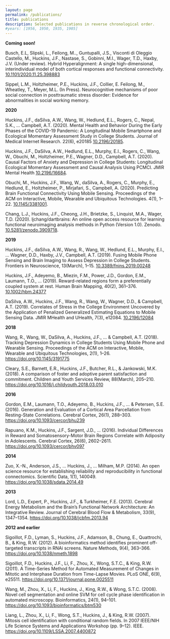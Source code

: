 ```yaml
---
layout: page
permalink: /publications/
title: publications
description: Selected publications in reverse chronological order.
#years: [1956, 1950, 1935, 1905]
---
```

<strong>Coming soon!</strong>

Busch, E.L, Slipski, L., Feilong, M.., Guntupalli, J.S., Visconti di Oleggio Castello, M., Huckins, J.F., Nastase, S., Gobinni, M.I., Wager, T.D., Haxby, J.V. (Under review). Hybrid Hyperalignment: A single high-dimensional, interindividual model of both cortical responses and functional connectivity. [10.1101/2020.11.25.398883](https://doi.org/10.1101/2020.11.25.398883)

Sippel, L.M., Holtzheimer, P.E., Huckins, J.F., Collier, E. Feilong, M., Wheatley, T., Meyer, M.L. (In Press). Neurocognitive mechanisms of poor social connection in posttraumatic stress disorder: Evidence for abnormalities in social working memory.

<strong>2020</strong>

Huckins, J.F., daSilva, A.W., Wang, W., Hedlund, E.L., Rogers, C., Nepal, S.K., … Campbell, A.T. (2020). Mental Health and Behavior During the Early Phases of the COVID-19 Pandemic: A Longitudinal Mobile Smartphone and Ecological Momentary Assessment Study in College Students. Journal of Medical Internet Research. 22(6), e20185 [10.2196/20185](https://doi.org/10.2196/20185).

Huckins, J.F., DaSilva, A.W., Hedlund, E.L., Murphy, E.I., Rogers, C., Wang, W., Obuchi, M., Holtzheimer, P.E., Wagner, D.D., Campbell, A.T. (2020). Causal Factors of Anxiety and Depression in College Students: Longitudinal Ecological Momentary Assessment and Causal Analysis Using PCMCI. JMIR Mental Health [10.2196/16684](https://doi.org/10.2196/16684).

Obuchi, M., Huckins, J.F., Wang, W., daSilva, A., Rogers, C., Murphy, E., Hedlund, E., Holtzheimer, P., Mirjafari, S., Campbell, A. (2020). Predicting Brain Functional Connectivity Using Mobile Sensing. Proceedings of the ACM on Interactive, Mobile, Wearable and Ubiquitous Technologies. 4(1), 1–22. [10.1145/3381001](https://doi.org/10.1145/3381001).

Chang, L.J., Huckins, J.F., Cheong, J.H., Brietzke, S., Linquist, M.A., Wager, T.D. (2020). ljchang/dartbrains: An online open access resource for learning functional neuroimaging analysis methods in Python (Version 1.0). Zenodo. [10.5281/zenodo.3909718](https://doi.org/10.5281/zenodo.3909718).

<strong>2019</strong>

Huckins, J.F., daSilva, A.W., Wang, R., Wang, W., Hedlund, E.L., Murphy, E.I., … Wagner, D.D., Haxby, J.V., Campbell, A.T. (2019). Fusing Mobile Phone Sensing and Brain Imaging to Assess Depression in College Students. Frontiers in Neuroscience, 13(March), 1–15. [10.3389/fnins.2019.00248](https://doi.org/10.3389/fnins.2019.00248)

Huckins, J.F., Adeyemo, B., Miezin, F.M., Power, J.D., Gordon, E.M., Laumann, T.O., … (2019). Reward-related regions form a preferentially coupled system at rest. Human Brain Mapping, 40(2), 361–376. [10.1002/hbm.24377](https://doi.org/10.1002/hbm.24377)

DaSilva, A.W., Huckins, J.F., Wang, R., Wang, W., Wagner, D.D., & Campbell, A.T. (2019). Correlates of Stress in the College Environment Uncovered by the Application of Penalized Generalized Estimating Equations to Mobile Sensing Data. JMIR MHealth and UHealth, 7(3), e12084. [10.2196/12084](https://doi.org/10.2196/12084)

<strong>2018</strong>

Wang, R., Wang, W., DaSilva, A., Huckins, J.F., ... & Campbell, A.T. (2018). Tracking Depression Dynamics in College Students Using Mobile Phone and Wearable Sensing. Proceedings of the ACM on Interactive, Mobile, Wearable and Ubiquitous Technologies, 2(1), 1–26. https://doi.org/10.1145/3191775

Cleary, S.E., Barnett, E.R., Huckins, J.F., Butcher, R.L., & Jankowski, M.K. (2018). A comparison of foster and adoptive parent satisfaction and commitment. Children and Youth Services Review, 88(March), 205–210. https://doi.org/10.1016/j.childyouth.2018.03.010

<strong>2016</strong>

Gordon, E.M., Laumann, T.O., Adeyemo, B., Huckins, J.F., ... & Petersen, S.E. (2016). Generation and Evaluation of a Cortical Area Parcellation from Resting-State Correlations. Cerebral Cortex, 26(1), 288–303. https://doi.org/10.1093/cercor/bhu239

Rapuano, K.M., Huckins, J.F., Sargent, J.D., ... (2016). Individual Differences in Reward and Somatosensory-Motor Brain Regions Correlate with Adiposity in Adolescents. Cerebral Cortex, 26(6), 2602–2611. https://doi.org/10.1093/cercor/bhv097

<strong>2014</strong>

Zuo, X.-N., Anderson, J.S., ... Huckins, J., … Milham, M.P. (2014). An open science resource for establishing reliability and reproducibility in functional connectomics. Scientific Data, 1(1), 140049. https://doi.org/10.1038/sdata.2014.49

<strong>2013</strong>

Lord, L.D., Expert, P., Huckins, J.F., & Turkheimer, F.E. (2013). Cerebral Energy Metabolism and the Brain’s Functional Network Architecture: An Integrative Review. Journal of Cerebral Blood Flow & Metabolism, 33(9), 1347–1354. https://doi.org/10.1038/jcbfm.2013.94

<strong>2012 and earlier</strong>

Sigoillot, F.D., Lyman, S., Huckins, J.F., Adamson, B., Chung, E., Quattrochi, B., & King, R.W. (2012). A bioinformatics method identifies prominent off-targeted transcripts in RNAi screens. Nature Methods, 9(4), 363–366. https://doi.org/10.1038/nmeth.1898

Sigoillot, F.D., Huckins, J.F., Li, F., Zhou, X., Wong, S.T.C., & King, R.W. (2011). A Time-Series Method for Automated Measurement of Changes in Mitotic and Interphase Duration from Time-Lapse Movies. PLoS ONE, 6(9), e25511. https://doi.org/10.1371/journal.pone.0025511

Wang, M., Zhou, X., Li, F., Huckins, J., King, R.W., & Wong, S.T.C. (2008). Novel cell segmentation and online SVM for cell cycle phase identification in automated microscopy. Bioinformatics, 24(1), 94–101. https://doi.org/10.1093/bioinformatics/btm530

Liang, L., Zhou, X., Li, F., Wong, S.T., Huckins, J., & King, R.W. (2007). Mitosis cell identification with conditional random fields. In 2007 IEEE/NIH Life Science Systems and Applications Workshop (pp. 9–12). IEEE. https://doi.org/10.1109/LSSA.2007.4400872
